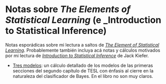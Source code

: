# Notas sobre _The Elements of Statistical Learning_ (e _Introduction to Statistical Inference)

Notas esporádicas sobre mi lectura a saltos de [_The Element of Statistical Learning_](http://statweb.stanford.edu/~tibs/ElemStatLearn/). Probablemente también incluya acá notas y cálculos motivados por mi lectura de [_Introduction to Statistical Inference_](http://link.springer.com/book/10.1007%2F978-1-4613-9578-2) de Jack Kiefer.

* [Tres modelos](http://finiterank.github.io/TESL/tresmodelos.html): un cálculo detallado de los modelos de las primeras secciones del segundo capítulo de TESL con énfasis al cierre en la naturaleza del clasificador de Bayes. En el libro no son muy claros. 
